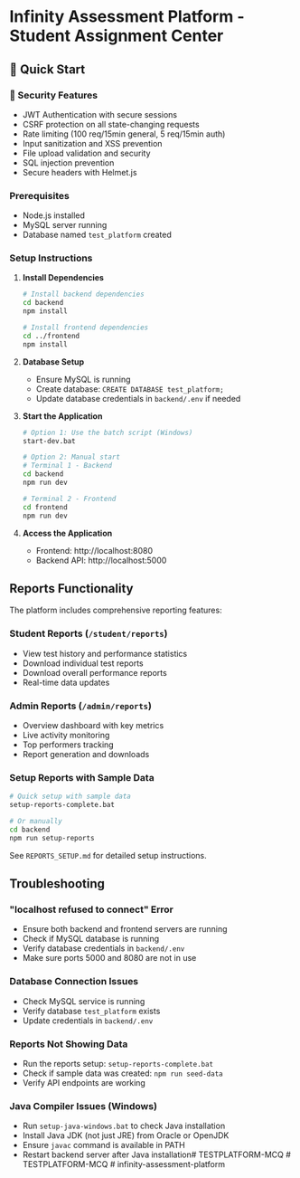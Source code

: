 # Infinity Assessment Platform - Student Assignment Center

## 🚀 Quick Start

### 🔐 Security Features
- JWT Authentication with secure sessions
- CSRF protection on all state-changing requests
- Rate limiting (100 req/15min general, 5 req/15min auth)
- Input sanitization and XSS prevention
- File upload validation and security
- SQL injection prevention
- Secure headers with Helmet.js

### Prerequisites
- Node.js installed
- MySQL server running
- Database named `test_platform` created

### Setup Instructions

1. **Install Dependencies**
   ```bash
   # Install backend dependencies
   cd backend
   npm install
   
   # Install frontend dependencies
   cd ../frontend
   npm install
   ```

2. **Database Setup**
   - Ensure MySQL is running
   - Create database: `CREATE DATABASE test_platform;`
   - Update database credentials in `backend/.env` if needed

3. **Start the Application**
   ```bash
   # Option 1: Use the batch script (Windows)
   start-dev.bat
   
   # Option 2: Manual start
   # Terminal 1 - Backend
   cd backend
   npm run dev
   
   # Terminal 2 - Frontend
   cd frontend
   npm run dev
   ```

4. **Access the Application**
   - Frontend: http://localhost:8080
   - Backend API: http://localhost:5000

## Reports Functionality

The platform includes comprehensive reporting features:

### Student Reports (`/student/reports`)
- View test history and performance statistics
- Download individual test reports
- Download overall performance reports
- Real-time data updates

### Admin Reports (`/admin/reports`)
- Overview dashboard with key metrics
- Live activity monitoring
- Top performers tracking
- Report generation and downloads

### Setup Reports with Sample Data
```bash
# Quick setup with sample data
setup-reports-complete.bat

# Or manually
cd backend
npm run setup-reports
```

See `REPORTS_SETUP.md` for detailed setup instructions.

## Troubleshooting

### "localhost refused to connect" Error
- Ensure both backend and frontend servers are running
- Check if MySQL database is running
- Verify database credentials in `backend/.env`
- Make sure ports 5000 and 8080 are not in use

### Database Connection Issues
- Check MySQL service is running
- Verify database `test_platform` exists
- Update credentials in `backend/.env`

### Reports Not Showing Data
- Run the reports setup: `setup-reports-complete.bat`
- Check if sample data was created: `npm run seed-data`
- Verify API endpoints are working

### Java Compiler Issues (Windows)
- Run `setup-java-windows.bat` to check Java installation
- Install Java JDK (not just JRE) from Oracle or OpenJDK
- Ensure `javac` command is available in PATH
- Restart backend server after Java installation#   T E S T P L A T F O R M - M C Q  
 #   T E S T P L A T F O R M - M C Q  
 #   i n f i n i t y - a s s e s s m e n t - p l a t f o r m  
 